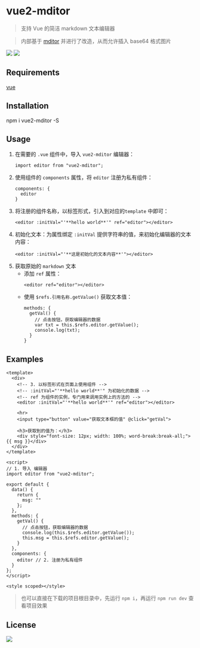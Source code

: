 # vue2-mditor

> 支持 Vue 的简洁 markdown 文本编辑器

> 内部基于 [mditor](https://github.com/daidaitu1314/mditor) 并进行了改造，从而允许插入 base64 格式图片

![](https://img.shields.io/npm/dm/vue2-mditor.svg)
![](https://img.shields.io/npm/v/vue2-mditor.svg)

## Requirements
[vue](https://github.com/vuejs/vue)

## Installation
npm i vue2-mditor -S

## Usage
1. 在需要的 `.vue` 组件中，导入 `vue2-mditor` 编辑器：
    ```
    import editor from "vue2-mditor";
    ```
2. 使用组件的 `components` 属性，将 `editor` 注册为私有组件：
    ```
    components: {
      editor
    }
    ```
3. 将注册的组件名称，以标签形式，引入到对应的`template` 中即可：
    ```
    <editor :initVal="'**hello world**'" ref="editor"></editor>
    ```
4. 初始化文本：为属性绑定 `:initVal` 提供字符串的值，来初始化编辑器的文本内容：
    ```
    <editor :initVal="'**这是初始化的文本内容**'"></editor>
    ```
5. 获取原始的 `markdown` 文本
    + 添加 `ref` 属性：
      ```
      <editor ref="editor"></editor>
      ```
    + 使用 `$refs.引用名称.getValue()` 获取文本值：
      ```
      methods: {
        getVal() {
          // 点击按钮，获取编辑器的数据
          var txt = this.$refs.editor.getValue();
          console.log(txt);
        }
      }
      ```


## Examples
```
<template>
  <div>
    <!-- 3. 以标签形式在页面上使用组件 -->
    <!-- :initVal="'**hello world**'" 为初始化的数据 -->
    <!-- ref 为组件的实例，专门用来调用实例上的方法的 -->
    <editor :initVal="'**hello world**'" ref="editor"></editor>

    <hr>
    <input type="button" value="获取文本框的值" @click="getVal">

    <h3>获取到的值为：</h3>
    <div style="font-size: 12px; width: 100%; word-break:break-all;">{{ msg }}</div>
  </div>
</template>

<script>
// 1. 导入 编辑器
import editor from "vue2-mditor";

export default {
  data() {
    return {
      msg: ""
    };
  },
  methods: {
    getVal() {
      // 点击按钮，获取编辑器的数据
      console.log(this.$refs.editor.getValue());
      this.msg = this.$refs.editor.getValue();
    }
  },
  components: {
    editor // 2. 注册为私有组件
  }
};
</script>

<style scoped></style>
```
> 也可以直接在下载的项目根目录中，先运行 `npm i`，再运行 `npm run dev` 查看项目效果

## License
![](https://img.shields.io/badge/license-MIT-blue.svg)